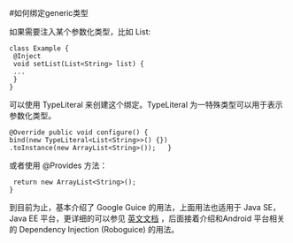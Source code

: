 #如何绑定generic类型

如果需要注入某个参数化类型，比如 List<String>:

```
class Example {
 @Inject
 void setList(List<String> list) {
 ...
 }
}

```

可以使用 TypeLiteral 来创建这个绑定。TypeLiteral 为一特殊类型可以用于表示参数化类型。

```
@Override public void configure() {
bind(new TypeLiteral<List<String>>() {})
.toInstance(new ArrayList<String>());   }

```

或者使用 @Provides 方法：

```@Provides List<String> providesListOfString() {
 return new ArrayList<String>();
}

```

到目前为止，基本介绍了 Google Guice 的用法，上面用法也适用于 Java SE，Java EE 平台，更详细的可以参见 [英文文档](http://code.google.com/p/google-guice/wiki/Motivation) ，后面接着介绍和Android 平台相关的 Dependency Injection (Roboguice) 的用法。